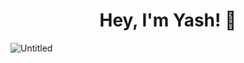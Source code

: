 <h1 align = "center"> Hey, I'm Yash! 👋 </h1>

![Untitled](https://user-images.githubusercontent.com/42903859/139831283-9d0e0c59-4190-48bb-9b37-6c0a662ffe1d.gif)



<!--
**yashtazor/yashtazor** is a ✨ _special_ ✨ repository because its `README.md` (this file) appears on your GitHub profile.

Here are some ideas to get you started:

- 🔭 I’m currently working on ...
- 🌱 I’m currently learning ...
- 👯 I’m looking to collaborate on ...
- 🤔 I’m looking for help with ...
- 💬 Ask me about ...
- 📫 How to reach me: ...
- 😄 Pronouns: ...
- ⚡ Fun fact: ...
-->
